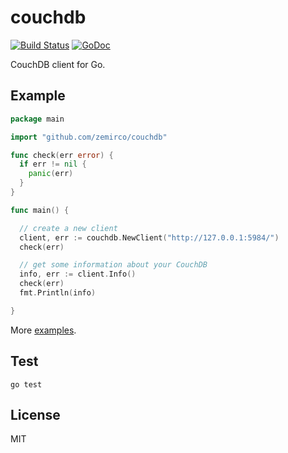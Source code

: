 
# couchdb

[![Build Status](https://travis-ci.org/zemirco/couchdb.svg)](https://travis-ci.org/zemirco/couchdb)
[![GoDoc](https://godoc.org/github.com/zemirco/couchdb?status.svg)](https://godoc.org/github.com/zemirco/couchdb)

CouchDB client for Go.

## Example

```go
package main

import "github.com/zemirco/couchdb"

func check(err error) {
  if err != nil {
    panic(err)
  }
}

func main() {

  // create a new client
  client, err := couchdb.NewClient("http://127.0.0.1:5984/")
  check(err)

  // get some information about your CouchDB
  info, err := client.Info()
  check(err)
  fmt.Println(info)

}
```

More
[examples](https://github.com/zemirco/couchdb/blob/master/example/example.go).

## Test

`go test`

## License

MIT

